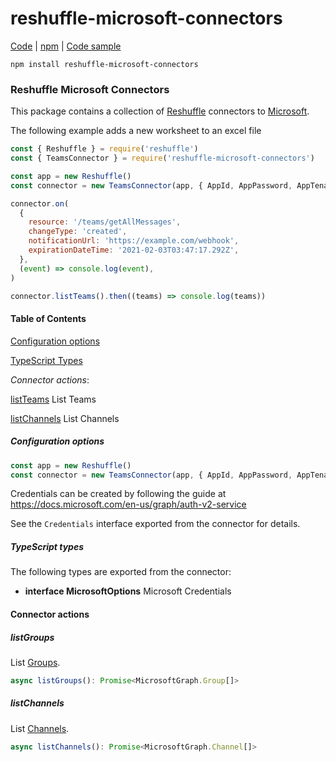 # reshuffle-microsoft-connectors

[Code](https://github.com/reshufflehq/reshuffle-microsoft-connectors) |
[npm](https://www.npmjs.com/package/reshuffle-microsoft-connectors) |
[Code sample](https://github.com/reshufflehq/reshuffle/tree/master/examples/microsoft/teams)

`npm install reshuffle-microsoft-connectors`

### Reshuffle Microsoft Connectors

This package contains a collection of [Reshuffle](https://github.com/reshufflehq/reshuffle)
connectors to [Microsoft](https://microsoft.com).

The following example adds a new worksheet to an excel file

```js
const { Reshuffle } = require('reshuffle')
const { TeamsConnector } = require('reshuffle-microsoft-connectors')

const app = new Reshuffle()
const connector = new TeamsConnector(app, { AppId, AppPassword, AppTenantId })

connector.on(
  {
    resource: '/teams/getAllMessages',
    changeType: 'created',
    notificationUrl: 'https://example.com/webhook',
    expirationDateTime: '2021-02-03T03:47:17.292Z',
  },
  (event) => console.log(event),
)

connector.listTeams().then((teams) => console.log(teams))
```

#### Table of Contents

[Configuration options](#Configuration-Options)

[TypeScript Types](#TypeScript-Types)

_Connector actions_:

[listTeams](#listTeams) List Teams

[listChannels](#listChannels) List Channels

##### Configuration options

```js
const app = new Reshuffle()
const connector = new TeamsConnector(app, { AppId, AppPassword, AppTenantId })
```

Credentials can be created by following the guide at https://docs.microsoft.com/en-us/graph/auth-v2-service

See the `Credentials` interface exported from the connector for details.

##### TypeScript types

The following types are exported from the connector:

- **interface MicrosoftOptions** Microsoft Credentials

#### Connector actions

##### listGroups

List [Groups](https://docs.microsoft.com/en-us/graph/api/resources/group).

```ts
async listGroups(): Promise<MicrosoftGraph.Group[]>
```

##### listChannels

List [Channels](https://docs.microsoft.com/en-us/graph/api/resources/channel).

```ts
async listChannels(): Promise<MicrosoftGraph.Channel[]>
```
